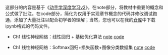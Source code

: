 这部分的内容是基于《[动手学深度学习v2](https://zh-v2.d2l.ai/)》。在note部分，将教材中重要的概念和公式做了批注。在code部分，简化为仅用于实现章节概念的代码并修改调试跑通，添加了大量批注以配合初学者的理解；当然，您也可以在我的[仓库](https://github.com/samuelssj123/samuelssj123.github.io/tree/main/contents/DEEPLEARNING/code)中下载ipynb格式的代码文件。

- Ch1 线性神经网络：线性回归 + 基础优化算法 [note](https://mailbnueducn-my.sharepoint.com/:b:/g/personal/sjs_mail_bnu_edu_cn/EfLnz4isGJ9LhDAHSfiTQLMBtEFiefaTPLDL699VnVP88w?e=Jb27z4) [code](https://samuelssj123.github.io/contents/DEEPLEARNING/DeepLearning(1).html)
  
- Ch1 线性神经网络：Softmax回归+损失函数+图像分类数据集 [note](https://mailbnueducn-my.sharepoint.com/:b:/g/personal/sjs_mail_bnu_edu_cn/EaR9FKhTZaFAsMchoB1de1wBrbFFsYFhEQnQ4OtCF6JKKw?e=IVfxrD) [code](https://samuelssj123.github.io/contents/DEEPLEARNING/DeepLearning(2).html)
